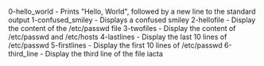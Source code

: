 0-hello_world - Prints "Hello, World", followed by a new line to the standard output
1-confused_smiley - Displays a confused smiley
2-hellofile - Display the content of the /etc/passwd file
3-twofiles - Display the content of /etc/passwd and /etc/hosts
4-lastlines - Display the last 10 lines of /etc/passwd
5-firstlines - Display the first 10 lines of /etc/passwd
6-third_line - Display the third line of the file iacta

